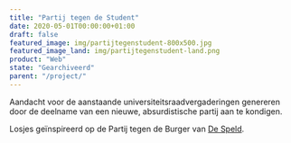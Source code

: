 ```yaml
---
title: "Partij tegen de Student"
date: 2020-05-01T00:00:00+01:00
draft: false
featured_image: img/partijtegenstudent-800x500.jpg
featured_image_land: img/partijtegenstudent-land.png
product: "Web"
state: "Gearchiveerd"
parent: "/project/"
---
```


Aandacht voor de aanstaande universiteitsraadvergaderingen genereren door de deelname van een nieuwe, absurdistische partij aan te kondigen.

Losjes geïnspireerd op de Partij tegen de Burger van [De Speld](https://www.speld.nl). 
